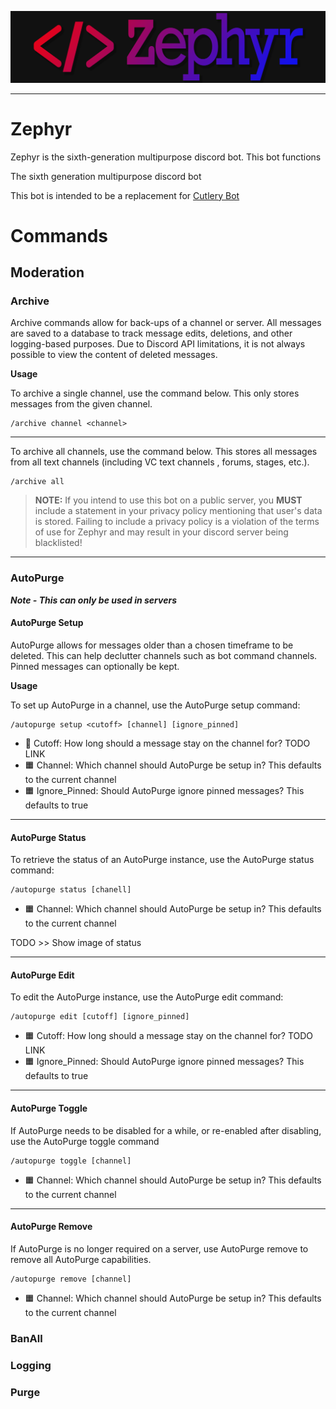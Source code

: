 ![Zephyr logo](/assets/Zephyr%20long.png)

<hr>

# Zephyr

Zephyr is the sixth-generation multipurpose discord bot. This bot functions

The sixth generation multipurpose discord bot

This bot is intended to be a replacement for [Cutlery Bot](https://github.com/BSpoones/Cutlery-Bot)

# Commands

## Moderation

### Archive

Archive commands allow for back-ups of a channel or server. All messages are saved to a database to track message edits,
deletions, and other logging-based purposes. Due to Discord API limitations, it is not always possible to view the
content
of deleted messages.

**Usage**

To archive a single channel, use the command below. This only stores messages from the given channel.

```
/archive channel <channel>
```

---

To archive all channels, use the command below. This stores all messages from all text channels (including VC text
channels
, forums, stages, etc.).

```
/archive all
```

> **NOTE:** If you intend to use this bot on a public server, you **MUST** include a statement in your privacy policy
> mentioning that user's data is stored. Failing to include a privacy policy is a violation of the terms of use for
> Zephyr and may result in your discord server being blacklisted!

---

### AutoPurge

<i>**Note - This can only be used in servers**</i>

#### AutoPurge Setup

AutoPurge allows for messages older than a chosen timeframe to be deleted. This can help declutter channels such as
bot command channels. Pinned messages can optionally be kept.

**Usage**

To set up AutoPurge in a channel, use the AutoPurge setup command:

```
/autopurge setup <cutoff> [channel] [ignore_pinned]
```

- 📌 Cutoff: How long should a message stay on the channel for? TODO LINK
- 🟧 Channel: Which channel should AutoPurge be setup in? This defaults to the current channel
- 🟧 Ignore_Pinned: Should AutoPurge ignore pinned messages? This defaults to true

---

#### AutoPurge Status

To retrieve the status of an AutoPurge instance, use the AutoPurge status command:

```
/autopurge status [chanell]
```

- 🟧 Channel: Which channel should AutoPurge be setup in? This defaults to the current channel

TODO >> Show image of status

---

#### AutoPurge Edit

To edit the AutoPurge instance, use the AutoPurge edit command:

```
/autopurge edit [cutoff] [ignore_pinned]
```

- 🟧 Cutoff: How long should a message stay on the channel for? TODO LINK
- 🟧 Ignore_Pinned: Should AutoPurge ignore pinned messages? This defaults to true

---

#### AutoPurge Toggle

If AutoPurge needs to be disabled for a while, or re-enabled after disabling, use the AutoPurge toggle command

```
/autopurge toggle [channel]
```

- 🟧 Channel: Which channel should AutoPurge be setup in? This defaults to the current channel

---

#### AutoPurge Remove

If AutoPurge is no longer required on a server, use AutoPurge remove to remove all AutoPurge capabilities.

```
/autopurge remove [channel]
```

- 🟧 Channel: Which channel should AutoPurge be setup in? This defaults to the current channel

### BanAll

### Logging

### Purge
